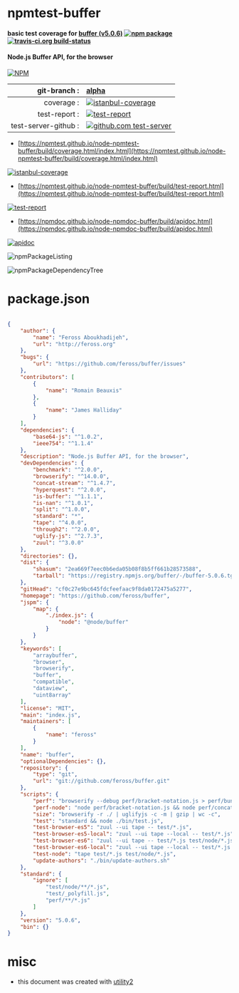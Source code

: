 # npmtest-buffer

#### basic test coverage for  [buffer (v5.0.6)](https://github.com/feross/buffer)  [![npm package](https://img.shields.io/npm/v/npmtest-buffer.svg?style=flat-square)](https://www.npmjs.org/package/npmtest-buffer) [![travis-ci.org build-status](https://api.travis-ci.org/npmtest/node-npmtest-buffer.svg)](https://travis-ci.org/npmtest/node-npmtest-buffer)

#### Node.js Buffer API, for the browser

[![NPM](https://nodei.co/npm/buffer.png?downloads=true&downloadRank=true&stars=true)](https://www.npmjs.com/package/buffer)

| git-branch : | [alpha](https://github.com/npmtest/node-npmtest-buffer/tree/alpha)|
|--:|:--|
| coverage : | [![istanbul-coverage](https://npmtest.github.io/node-npmtest-buffer/build/coverage.badge.svg)](https://npmtest.github.io/node-npmtest-buffer/build/coverage.html/index.html)|
| test-report : | [![test-report](https://npmtest.github.io/node-npmtest-buffer/build/test-report.badge.svg)](https://npmtest.github.io/node-npmtest-buffer/build/test-report.html)|
| test-server-github : | [![github.com test-server](https://npmtest.github.io/node-npmtest-buffer/GitHub-Mark-32px.png)](https://npmtest.github.io/node-npmtest-buffer/build/app/index.html) | | build-artifacts : | [![build-artifacts](https://npmtest.github.io/node-npmtest-buffer/glyphicons_144_folder_open.png)](https://github.com/npmtest/node-npmtest-buffer/tree/gh-pages/build)|

- [https://npmtest.github.io/node-npmtest-buffer/build/coverage.html/index.html](https://npmtest.github.io/node-npmtest-buffer/build/coverage.html/index.html)

[![istanbul-coverage](https://npmtest.github.io/node-npmtest-buffer/build/screenCapture.buildCi.browser.%252Ftmp%252Fbuild%252Fcoverage.lib.html.png)](https://npmtest.github.io/node-npmtest-buffer/build/coverage.html/index.html)

- [https://npmtest.github.io/node-npmtest-buffer/build/test-report.html](https://npmtest.github.io/node-npmtest-buffer/build/test-report.html)

[![test-report](https://npmtest.github.io/node-npmtest-buffer/build/screenCapture.buildCi.browser.%252Ftmp%252Fbuild%252Ftest-report.html.png)](https://npmtest.github.io/node-npmtest-buffer/build/test-report.html)

- [https://npmdoc.github.io/node-npmdoc-buffer/build/apidoc.html](https://npmdoc.github.io/node-npmdoc-buffer/build/apidoc.html)

[![apidoc](https://npmdoc.github.io/node-npmdoc-buffer/build/screenCapture.buildCi.browser.%252Ftmp%252Fbuild%252Fapidoc.html.png)](https://npmdoc.github.io/node-npmdoc-buffer/build/apidoc.html)

![npmPackageListing](https://npmtest.github.io/node-npmtest-buffer/build/screenCapture.npmPackageListing.svg)

![npmPackageDependencyTree](https://npmtest.github.io/node-npmtest-buffer/build/screenCapture.npmPackageDependencyTree.svg)



# package.json

```json

{
    "author": {
        "name": "Feross Aboukhadijeh",
        "url": "http://feross.org"
    },
    "bugs": {
        "url": "https://github.com/feross/buffer/issues"
    },
    "contributors": [
        {
            "name": "Romain Beauxis"
        },
        {
            "name": "James Halliday"
        }
    ],
    "dependencies": {
        "base64-js": "^1.0.2",
        "ieee754": "^1.1.4"
    },
    "description": "Node.js Buffer API, for the browser",
    "devDependencies": {
        "benchmark": "^2.0.0",
        "browserify": "^14.0.0",
        "concat-stream": "^1.4.7",
        "hyperquest": "^2.0.0",
        "is-buffer": "^1.1.1",
        "is-nan": "^1.0.1",
        "split": "^1.0.0",
        "standard": "*",
        "tape": "^4.0.0",
        "through2": "^2.0.0",
        "uglify-js": "^2.7.3",
        "zuul": "^3.0.0"
    },
    "directories": {},
    "dist": {
        "shasum": "2ea669f7eec0b6eda05b08f8b5ff661b28573588",
        "tarball": "https://registry.npmjs.org/buffer/-/buffer-5.0.6.tgz"
    },
    "gitHead": "cf0c27e9bc645fdcfeefaac9f8da0172475a5277",
    "homepage": "https://github.com/feross/buffer",
    "jspm": {
        "map": {
            "./index.js": {
                "node": "@node/buffer"
            }
        }
    },
    "keywords": [
        "arraybuffer",
        "browser",
        "browserify",
        "buffer",
        "compatible",
        "dataview",
        "uint8array"
    ],
    "license": "MIT",
    "main": "index.js",
    "maintainers": [
        {
            "name": "feross"
        }
    ],
    "name": "buffer",
    "optionalDependencies": {},
    "repository": {
        "type": "git",
        "url": "git://github.com/feross/buffer.git"
    },
    "scripts": {
        "perf": "browserify --debug perf/bracket-notation.js > perf/bundle.js && open perf/index.html",
        "perf-node": "node perf/bracket-notation.js && node perf/concat.js && node perf/copy-big.js && node perf/copy.js && node perf/new-big.js && node perf/new.js && node perf/readDoubleBE.js && node perf/readFloatBE.js && node perf/readUInt32LE.js && node perf/slice.js && node perf/writeFloatBE.js",
        "size": "browserify -r ./ | uglifyjs -c -m | gzip | wc -c",
        "test": "standard && node ./bin/test.js",
        "test-browser-es5": "zuul --ui tape -- test/*.js",
        "test-browser-es5-local": "zuul --ui tape --local -- test/*.js",
        "test-browser-es6": "zuul --ui tape -- test/*.js test/node/*.js",
        "test-browser-es6-local": "zuul --ui tape --local -- test/*.js test/node/*.js",
        "test-node": "tape test/*.js test/node/*.js",
        "update-authors": "./bin/update-authors.sh"
    },
    "standard": {
        "ignore": [
            "test/node/**/*.js",
            "test/_polyfill.js",
            "perf/**/*.js"
        ]
    },
    "version": "5.0.6",
    "bin": {}
}
```



# misc
- this document was created with [utility2](https://github.com/kaizhu256/node-utility2)
